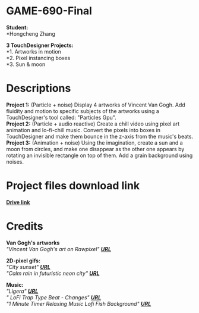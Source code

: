 # GAME-690-Final

**Student:** <br>
*Hongcheng Zhang<br>

**3 TouchDesigner Projects:** <br>
*1. Artworks in motion<br>
*2. Pixel instancing boxes<br>
*3. Sun & moon<br>

# Descriptions
**Project 1:** (Particle + noise) Display 4 artworks of Vincent Van Gogh. Add fluidity and motion to specific subjects of the artworks using a TouchDesigner's tool called: "Particles Gpu". <br>
**Project 2:** (Particle + audio reactive) Create a chill video using pixel art animation and lo-fi-chill music. Convert the pixels into boxes in TouchDesigner and make them bounce in the z-axis from the music's beats. <br>
**Project 3:** (Animation + noise) Using the imagination, create a sun and a moon from circles, and make one disappear as the other one appears by rotating an invisible rectangle on top of them. Add a grain background using noises. <br>

# Project files download link 
[**Drive link**](https://drive.google.com/drive/folders/17Y_s_wj0wSz3f2nNFwKyeRhs7cxQWgJk?usp=sharing)<br>

# Credits
**Van Gogh's artworks**<br>
_"Vincent Van Gogh's art on Rawpixel" [**URL**](https://www.rawpixel.com/board/537381/vincent-van-gogh-free-original-cc0-public-domain-paintings)_<br>

**2D-pixel gifs:** <br>
_"City sunset" [**URL**](https://steamcommunity.com/sharedfiles/filedetails/?id=1167078113)_<br>
_"Calm rain in futuristic neon city" [**URL**](https://opensea.io/assets/matic/0x2953399124f0cbb46d2cbacd8a89cf0599974963/60450985394250500379570173737850728793158825866208713302522449998118794559489)_<br>

**Music:** <br>
_"Ligera" [**URL**](https://youtu.be/i5QLcINCNQc)_<br>
_" LoFi Trap Type Beat - Changes" [**URL**](https://youtu.be/HE2NKENfvXE)_<br>
_"1 Minute Timer Relaxing Music Lofi Fish Background" [**URL**](https://youtu.be/MkBZIfSyeD0)_<br>
